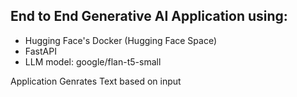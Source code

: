 ## End to End Generative AI Application using:
* Hugging Face's Docker (Hugging Face Space)
* FastAPI
* LLM model: google/flan-t5-small

Application Genrates Text based on input
